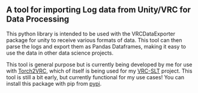 ## A tool for importing Log data from Unity/VRC for Data Processing

This python library is intended to be used with the VRCDataExporter package for unity to receive various formats of data. This tool can then parse the logs and export them as Pandas Dataframes, making it easy to use the data in other data science projects.

This tool is general purpose but is currently being developed by me for use with [Torch2VRC](https://github.com/Rami-Pastrami/Torch2VRC), which of itself is being used for my [VRC-SLT](https://github.com/Rami-Pastrami/VRC_SLT_Docs) project.
This tool is still a bit early, but currently functional for my use cases!
You can install this package with pip from [pypi](https://pypi.org/project/VRCDataImporter/).
